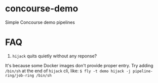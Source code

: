 # concourse-demo

Simple Concourse demo pipelines

# FAQ

1. `hijack` quits quietly without any reponse?

It's because some Docker images don't provide proper entry.
Try adding `/bin/sh` at the end of `hijack` cli, like:
`$ fly -t demo hijack -j pipeline-ring/job-ring /bin/sh`



